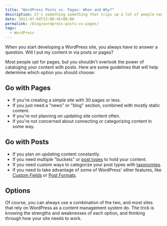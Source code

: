 ```yaml
---
title: "WordPress Posts vs. Pages: When and Why?"
description: It's something something that trips up a lot of people new to WordPress.
date: 2011-07-04T13:00:45+00:00
permalink: /blog/wordpress-posts-vs-pages/
tags:
  - WordPress
---
```


When you start developing a WordPress site, you always have to answer a question. Will I put my content in via posts or pages?

Most people opt for pages, but you shouldn't overlook the power of cataloging your content with posts. Here are some guidelines that will help determine which option you should choose:

## Go with Pages

- If you're creating a simple site with 30 pages or less.
- If you just need a "news" or "blog" section, combined with mostly static content.
- If you're not planning on updating site content often.
- If you're not concerned about connecting or categorizing content in some way.

## Go with Posts

- If you plan on updating content constantly.
- If you need multiple "buckets" or [post types](http://codex.wordpress.org/Post_Types) to hold your content.
- If you need custom ways to categorize your post types with [taxonomies](http://codex.wordpress.org/Taxonomies).
- If you need to take advantage of some of WordPress' other features, like [Custom Fields](http://codex.wordpress.org/Custom_Fields) or [Post Formats](http://codex.wordpress.org/Post_Formats).

## Options

Of course, you can always use a combination of the two, and most sites that rely on WordPress as a content management system do. The trick is knowing the strengths and weaknesses of each option, and thinking through how your site needs to work.
